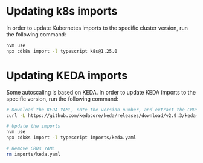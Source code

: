 # Updating k8s imports

In order to update Kubernetes imports to the specific cluster version, run the following command:

```sh
nvm use
npx cdk8s import -l typescript k8s@1.25.0
```

# Updating KEDA imports

Some autoscaling is based on KEDA. In order to update KEDA imports to the specific version, run the following command:

```sh
# Download the KEDA YAML, note the version number, and extract the CRDs
curl -L https://github.com/kedacore/keda/releases/download/v2.9.3/keda-2.9.3.yaml > imports/keda.yaml

# Update the imports
nvm use
npx cdk8s import -l typescript imports/keda.yaml

# Remove CRDs YAML
rm imports/keda.yaml
```
